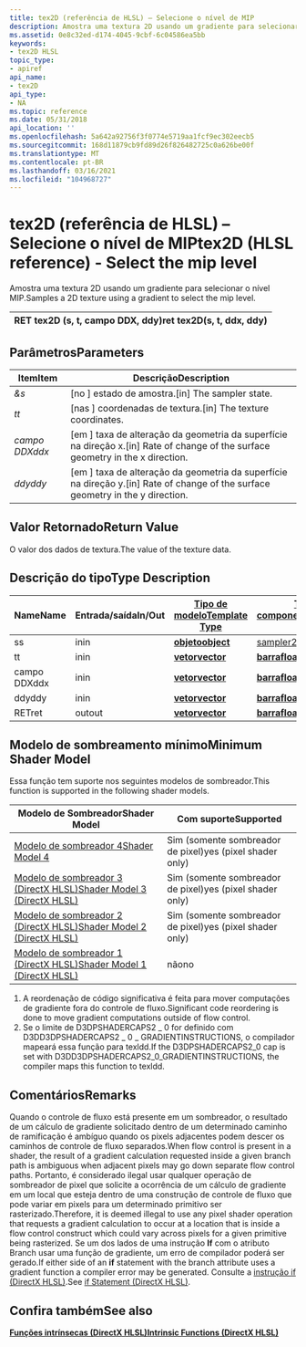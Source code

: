 ```yaml
---
title: tex2D (referência de HLSL) – Selecione o nível de MIP
description: Amostra uma textura 2D usando um gradiente para selecionar o nível MIP. | tex2D (referência de HLSL)
ms.assetid: 0e8c32ed-d174-4045-9cbf-6c04586ea5bb
keywords:
- tex2D HLSL
topic_type:
- apiref
api_name:
- tex2D
api_type:
- NA
ms.topic: reference
ms.date: 05/31/2018
api_location: ''
ms.openlocfilehash: 5a642a92756f3f0774e5719aa1fcf9ec302eecb5
ms.sourcegitcommit: 168d11879cb9fd89d26f826482725c0a626be00f
ms.translationtype: MT
ms.contentlocale: pt-BR
ms.lasthandoff: 03/16/2021
ms.locfileid: "104968727"
---
```

# <a name="tex2d-hlsl-reference---select-the-mip-level"></a><span data-ttu-id="90cf9-105">tex2D (referência de HLSL) – Selecione o nível de MIP</span><span class="sxs-lookup"><span data-stu-id="90cf9-105">tex2D (HLSL reference) - Select the mip level</span></span>

<span data-ttu-id="90cf9-106">Amostra uma textura 2D usando um gradiente para selecionar o nível MIP.</span><span class="sxs-lookup"><span data-stu-id="90cf9-106">Samples a 2D texture using a gradient to select the mip level.</span></span>



| <span data-ttu-id="90cf9-107">RET tex2D (s, t, campo DDX, ddy)</span><span class="sxs-lookup"><span data-stu-id="90cf9-107">ret tex2D(s, t, ddx, ddy)</span></span> |
|---------------------------|



 

## <a name="parameters"></a><span data-ttu-id="90cf9-108">Parâmetros</span><span class="sxs-lookup"><span data-stu-id="90cf9-108">Parameters</span></span>



| <span data-ttu-id="90cf9-109">Item</span><span class="sxs-lookup"><span data-stu-id="90cf9-109">Item</span></span>                                                         | <span data-ttu-id="90cf9-110">Descrição</span><span class="sxs-lookup"><span data-stu-id="90cf9-110">Description</span></span>                                                                  |
|--------------------------------------------------------------|------------------------------------------------------------------------------|
| <span data-ttu-id="90cf9-111"><span id="s"></span><span id="S"></span>*&*</span><span class="sxs-lookup"><span data-stu-id="90cf9-111"><span id="s"></span><span id="S"></span>*s*</span></span><br/>       | <span data-ttu-id="90cf9-112">\[no \] estado de amostra.</span><span class="sxs-lookup"><span data-stu-id="90cf9-112">\[in\] The sampler state.</span></span><br/>                                         |
| <span data-ttu-id="90cf9-113"><span id="t"></span><span id="T"></span>*t*</span><span class="sxs-lookup"><span data-stu-id="90cf9-113"><span id="t"></span><span id="T"></span>*t*</span></span><br/>       | <span data-ttu-id="90cf9-114">\[nas \] coordenadas de textura.</span><span class="sxs-lookup"><span data-stu-id="90cf9-114">\[in\] The texture coordinates.</span></span><br/>                                   |
| <span data-ttu-id="90cf9-115"><span id="ddx"></span><span id="DDX"></span>*campo DDX*</span><span class="sxs-lookup"><span data-stu-id="90cf9-115"><span id="ddx"></span><span id="DDX"></span>*ddx*</span></span><br/> | <span data-ttu-id="90cf9-116">\[em \] taxa de alteração da geometria da superfície na direção x.</span><span class="sxs-lookup"><span data-stu-id="90cf9-116">\[in\] Rate of change of the surface geometry in the x direction.</span></span><br/> |
| <span data-ttu-id="90cf9-117"><span id="ddy"></span><span id="DDY"></span>*ddy*</span><span class="sxs-lookup"><span data-stu-id="90cf9-117"><span id="ddy"></span><span id="DDY"></span>*ddy*</span></span><br/> | <span data-ttu-id="90cf9-118">\[em \] taxa de alteração da geometria da superfície na direção y.</span><span class="sxs-lookup"><span data-stu-id="90cf9-118">\[in\] Rate of change of the surface geometry in the y direction.</span></span><br/> |



 

## <a name="return-value"></a><span data-ttu-id="90cf9-119">Valor Retornado</span><span class="sxs-lookup"><span data-stu-id="90cf9-119">Return Value</span></span>

<span data-ttu-id="90cf9-120">O valor dos dados de textura.</span><span class="sxs-lookup"><span data-stu-id="90cf9-120">The value of the texture data.</span></span>

## <a name="type-description"></a><span data-ttu-id="90cf9-121">Descrição do tipo</span><span class="sxs-lookup"><span data-stu-id="90cf9-121">Type Description</span></span>



| <span data-ttu-id="90cf9-122">Name</span><span class="sxs-lookup"><span data-stu-id="90cf9-122">Name</span></span> | <span data-ttu-id="90cf9-123">Entrada/saída</span><span class="sxs-lookup"><span data-stu-id="90cf9-123">In/Out</span></span> | [<span data-ttu-id="90cf9-124">**Tipo de modelo**</span><span class="sxs-lookup"><span data-stu-id="90cf9-124">**Template Type**</span></span>](dx-graphics-hlsl-intrinsic-functions.md)                       | [<span data-ttu-id="90cf9-125">**Tipo de componente**</span><span class="sxs-lookup"><span data-stu-id="90cf9-125">**Component Type**</span></span>](dx-graphics-hlsl-intrinsic-functions.md) | <span data-ttu-id="90cf9-126">Tamanho</span><span class="sxs-lookup"><span data-stu-id="90cf9-126">Size</span></span> |
|------|--------|-------------------------------------------------------------------------------------|----------------------------------------------------------------|------|
| <span data-ttu-id="90cf9-127">s</span><span class="sxs-lookup"><span data-stu-id="90cf9-127">s</span></span>    | <span data-ttu-id="90cf9-128">in</span><span class="sxs-lookup"><span data-stu-id="90cf9-128">in</span></span>     | [<span data-ttu-id="90cf9-129">**objeto**</span><span class="sxs-lookup"><span data-stu-id="90cf9-129">**object**</span></span>](dx-graphics-hlsl-intrinsic-functions.md) | [<span data-ttu-id="90cf9-130">sampler2D</span><span class="sxs-lookup"><span data-stu-id="90cf9-130">sampler2D</span></span>](dx-graphics-hlsl-sampler.md)                      | <span data-ttu-id="90cf9-131">1</span><span class="sxs-lookup"><span data-stu-id="90cf9-131">1</span></span>    |
| <span data-ttu-id="90cf9-132">t</span><span class="sxs-lookup"><span data-stu-id="90cf9-132">t</span></span>    | <span data-ttu-id="90cf9-133">in</span><span class="sxs-lookup"><span data-stu-id="90cf9-133">in</span></span>     | [<span data-ttu-id="90cf9-134">**vetor**</span><span class="sxs-lookup"><span data-stu-id="90cf9-134">**vector**</span></span>](dx-graphics-hlsl-intrinsic-functions.md) | [<span data-ttu-id="90cf9-135">**barra**</span><span class="sxs-lookup"><span data-stu-id="90cf9-135">**float**</span></span>](/windows/desktop/WinProg/windows-data-types)                        | <span data-ttu-id="90cf9-136">2</span><span class="sxs-lookup"><span data-stu-id="90cf9-136">2</span></span>    |
| <span data-ttu-id="90cf9-137">campo DDX</span><span class="sxs-lookup"><span data-stu-id="90cf9-137">ddx</span></span>  | <span data-ttu-id="90cf9-138">in</span><span class="sxs-lookup"><span data-stu-id="90cf9-138">in</span></span>     | [<span data-ttu-id="90cf9-139">**vetor**</span><span class="sxs-lookup"><span data-stu-id="90cf9-139">**vector**</span></span>](dx-graphics-hlsl-intrinsic-functions.md) | [<span data-ttu-id="90cf9-140">**barra**</span><span class="sxs-lookup"><span data-stu-id="90cf9-140">**float**</span></span>](/windows/desktop/WinProg/windows-data-types)                        | <span data-ttu-id="90cf9-141">2</span><span class="sxs-lookup"><span data-stu-id="90cf9-141">2</span></span>    |
| <span data-ttu-id="90cf9-142">ddy</span><span class="sxs-lookup"><span data-stu-id="90cf9-142">ddy</span></span>  | <span data-ttu-id="90cf9-143">in</span><span class="sxs-lookup"><span data-stu-id="90cf9-143">in</span></span>     | [<span data-ttu-id="90cf9-144">**vetor**</span><span class="sxs-lookup"><span data-stu-id="90cf9-144">**vector**</span></span>](dx-graphics-hlsl-intrinsic-functions.md) | [<span data-ttu-id="90cf9-145">**barra**</span><span class="sxs-lookup"><span data-stu-id="90cf9-145">**float**</span></span>](/windows/desktop/WinProg/windows-data-types)                        | <span data-ttu-id="90cf9-146">2</span><span class="sxs-lookup"><span data-stu-id="90cf9-146">2</span></span>    |
| <span data-ttu-id="90cf9-147">RET</span><span class="sxs-lookup"><span data-stu-id="90cf9-147">ret</span></span>  | <span data-ttu-id="90cf9-148">out</span><span class="sxs-lookup"><span data-stu-id="90cf9-148">out</span></span>    | [<span data-ttu-id="90cf9-149">**vetor**</span><span class="sxs-lookup"><span data-stu-id="90cf9-149">**vector**</span></span>](dx-graphics-hlsl-intrinsic-functions.md) | [<span data-ttu-id="90cf9-150">**barra**</span><span class="sxs-lookup"><span data-stu-id="90cf9-150">**float**</span></span>](/windows/desktop/WinProg/windows-data-types)                        | <span data-ttu-id="90cf9-151">4</span><span class="sxs-lookup"><span data-stu-id="90cf9-151">4</span></span>    |



 

## <a name="minimum-shader-model"></a><span data-ttu-id="90cf9-152">Modelo de sombreamento mínimo</span><span class="sxs-lookup"><span data-stu-id="90cf9-152">Minimum Shader Model</span></span>

<span data-ttu-id="90cf9-153">Essa função tem suporte nos seguintes modelos de sombreador.</span><span class="sxs-lookup"><span data-stu-id="90cf9-153">This function is supported in the following shader models.</span></span>



| <span data-ttu-id="90cf9-154">Modelo de Sombreador</span><span class="sxs-lookup"><span data-stu-id="90cf9-154">Shader Model</span></span>                                              | <span data-ttu-id="90cf9-155">Com suporte</span><span class="sxs-lookup"><span data-stu-id="90cf9-155">Supported</span></span>                |
|-----------------------------------------------------------|--------------------------|
| [<span data-ttu-id="90cf9-156">Modelo de sombreador 4</span><span class="sxs-lookup"><span data-stu-id="90cf9-156">Shader Model 4</span></span>](dx-graphics-hlsl-sm4.md)                | <span data-ttu-id="90cf9-157">Sim (somente sombreador de pixel)</span><span class="sxs-lookup"><span data-stu-id="90cf9-157">yes (pixel shader only)</span></span>  |
| [<span data-ttu-id="90cf9-158">Modelo de sombreador 3 (DirectX HLSL)</span><span class="sxs-lookup"><span data-stu-id="90cf9-158">Shader Model 3 (DirectX HLSL)</span></span>](dx-graphics-hlsl-sm3.md) | <span data-ttu-id="90cf9-159">Sim (somente sombreador de pixel)</span><span class="sxs-lookup"><span data-stu-id="90cf9-159">yes  (pixel shader only)</span></span> |
| [<span data-ttu-id="90cf9-160">Modelo de sombreador 2 (DirectX HLSL)</span><span class="sxs-lookup"><span data-stu-id="90cf9-160">Shader Model 2 (DirectX HLSL)</span></span>](dx-graphics-hlsl-sm2.md) | <span data-ttu-id="90cf9-161">Sim (somente sombreador de pixel)</span><span class="sxs-lookup"><span data-stu-id="90cf9-161">yes  (pixel shader only)</span></span> |
| [<span data-ttu-id="90cf9-162">Modelo de sombreador 1 (DirectX HLSL)</span><span class="sxs-lookup"><span data-stu-id="90cf9-162">Shader Model 1 (DirectX HLSL)</span></span>](dx-graphics-hlsl-sm1.md) | <span data-ttu-id="90cf9-163">não</span><span class="sxs-lookup"><span data-stu-id="90cf9-163">no</span></span>                       |



 

1.  <span data-ttu-id="90cf9-164">A reordenação de código significativa é feita para mover computações de gradiente fora do controle de fluxo.</span><span class="sxs-lookup"><span data-stu-id="90cf9-164">Significant code reordering is done to move gradient computations outside of flow control.</span></span>
2.  <span data-ttu-id="90cf9-165">Se o limite de D3DPSHADERCAPS2 \_ 0 for definido com D3DD3DPSHADERCAPS2 \_ 0 \_ GRADIENTINSTRUCTIONS, o compilador mapeará essa função para texldd.</span><span class="sxs-lookup"><span data-stu-id="90cf9-165">If the D3DPSHADERCAPS2\_0 cap is set with D3DD3DPSHADERCAPS2\_0\_GRADIENTINSTRUCTIONS, the compiler maps this function to texldd.</span></span>

## <a name="remarks"></a><span data-ttu-id="90cf9-166">Comentários</span><span class="sxs-lookup"><span data-stu-id="90cf9-166">Remarks</span></span>

<span data-ttu-id="90cf9-167">Quando o controle de fluxo está presente em um sombreador, o resultado de um cálculo de gradiente solicitado dentro de um determinado caminho de ramificação é ambíguo quando os pixels adjacentes podem descer os caminhos de controle de fluxo separados.</span><span class="sxs-lookup"><span data-stu-id="90cf9-167">When flow control is present in a shader, the result of a gradient calculation requested inside a given branch path is ambiguous when adjacent pixels may go down separate flow control paths.</span></span> <span data-ttu-id="90cf9-168">Portanto, é considerado ilegal usar qualquer operação de sombreador de pixel que solicite a ocorrência de um cálculo de gradiente em um local que esteja dentro de uma construção de controle de fluxo que pode variar em pixels para um determinado primitivo ser rasterizado.</span><span class="sxs-lookup"><span data-stu-id="90cf9-168">Therefore, it is deemed illegal to use any pixel shader operation that requests a gradient calculation to occur at a location that is inside a flow control construct which could vary across pixels for a given primitive being rasterized.</span></span> <span data-ttu-id="90cf9-169">Se um dos lados de uma instrução **If** com o atributo Branch usar uma função de gradiente, um erro de compilador poderá ser gerado.</span><span class="sxs-lookup"><span data-stu-id="90cf9-169">If either side of an **if** statement with the branch attribute uses a gradient function a compiler error may be generated.</span></span> <span data-ttu-id="90cf9-170">Consulte a [instrução if (DirectX HLSL)](dx-graphics-hlsl-if.md).</span><span class="sxs-lookup"><span data-stu-id="90cf9-170">See [if Statement (DirectX HLSL)](dx-graphics-hlsl-if.md).</span></span>

## <a name="see-also"></a><span data-ttu-id="90cf9-171">Confira também</span><span class="sxs-lookup"><span data-stu-id="90cf9-171">See also</span></span>

<dl> <dt>

[<span data-ttu-id="90cf9-172">**Funções intrínsecas (DirectX HLSL)**</span><span class="sxs-lookup"><span data-stu-id="90cf9-172">**Intrinsic Functions (DirectX HLSL)**</span></span>](dx-graphics-hlsl-intrinsic-functions.md)
</dt> </dl>

 

